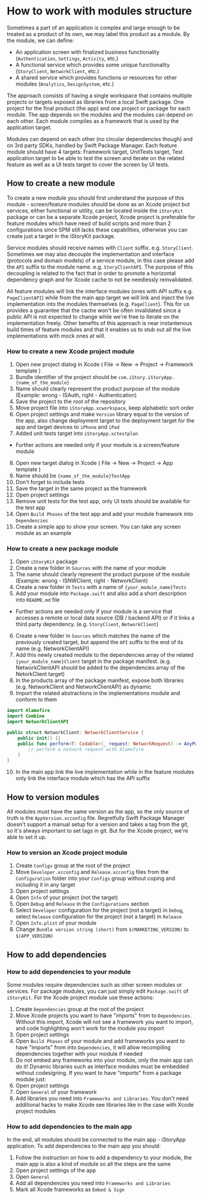 # How to work with modules structure
Sometimes a part of an application is complex and large enough to be treated as a product of its own, we may label this product as a module.
By the module, we can define:
- An application screen with finalized business functionality (`Authentication`, `Settings`, `Activity`, etc.)
- A functional service which provides some unique functionality (`StoryClient`, `NetworkClient`, etc.)
- A shared service which provides functions or resources for other modules (`Analytics`, `DesignSystem`, etc.)

The approach consists of having a single workspace that contains multiple projects or targets exposed as libraries from a local Swift package. One project for the final product (the app) and one project or package for each module. The app depends on the modules and the modules can depend on each other. Each module compiles as a framework that is used by the application target. 

Modules can depend on each other (no circular dependencies though) and on 3rd party SDKs, handled by Swift Package Manager.
Each feature module should have 4 targets: Framework target, UnitTests target, Test application target to be able to test the screen and iterate on the related feature as well as a UI tests target to cover the screen by UI tests.

## How to create a new module
To create a new module you should first understand the purpose of this module - screen/feature modules should be done as an Xcode project but services, either functional or utility, can be located inside the `iStoryKit` package or can be a separate Xcode project, Xcode project is preferable for feature modules which have need of build scripts and more than 2 configurations since SPM still lacks these capabilities, otherwise you can create just a target in the iStoryKit package.

Service modules should receive names with `Client` suffix. e.g. `StoryClient`. Sometimes we may also decouple the implementation and interface (protocols and domain models) of a service module, in this case please add the `API` suffix to the module name. e.g. `StoryClientAPI`. The purpose of this decoupling is related to the fact that in order to promote a horizontal dependency graph and for Xcode cache to not be needlessly reinvalidated. 

All feature modules will link the interface modules (ones with API suffix e.g. `PageClientAPI`) while from the main app target we will link and inject the live implementation into the modules themselves (e.g. `PageClient`). This for us provides a guarantee that the cache won't be often invalidated since a public API is not expected to change while we're free to iterate on the implementation freely. Other benefits of this approach is near instantenous build times of feature modules and that it enables us to stub out all the live implementations with mock ones at will.

### How to create a new Xcode project module
1. Open new project dialog in Xcode ( File -> New -> Project -> Framework template )
2. Bundle identifier of the project should be `com.iStory.iStoryApp.{name_of_the_module}`
3. Name should clearly represent the product purpose of the module (Example: wrong - ISAuth, right - Authentication)
4. Save the project to the root of the repository
5. Move project file into `iStoryApp.xcworkspace`, keep alphabetic sort order
6. Open project settings and make `Version` library equal to the version of the app, also change deployment target to the deployment target for the app and target devices to `iPhone` and `iPad`
7. Added unit tests target into `iStoryApp.xctestplan`
* Further actions are needed only if your module is a screen/feature module 
8. Open new target dialog in Xcode ( File -> New -> Project -> App template )
9. Name should be `{name_of_the_module}TestApp`
10. Don't forget to include tests
11. Save the target in the same project as the framework
12. Open project settings
13. Remove unit tests for the test app, only UI tests should be available for the test app
14. Open `Build Phases` of the test app and add your module framework into `Dependencies`
15. Create a simple app to show your screen. You can take any screen module as an example
### How to create a new package module
1. Open `iStoryKit` package
2. Create a new folder in `Sources` with the name of your module
3. The name should clearly represent the product purpose of the module (Example: wrong - ISNWClient, right - NetworkClient)
4. Create a new folder in `Tests` with a name of `{your_module_name}Tests`
5. Add your module into `Package.swift` and also add a short description into `README.md` file
* Further actions are needed only if your module is a service that accesses a remote or local data source (DB / backend API) or if it links a third party dependency. (e.g. `StoryClient`, `NetworkClient`)
6. Create a new folder in `Sources` which matches the name of the previously created target, but append the `API` suffix to the end of its name (e.g. NetworkClientAPI)
7. Add this newly created module to the dependencies array of the related `{your_module_name}Client` target in the package manifest. (e.g. NetworkClientAPI should be added to the dependencies array of the NetorkClient target)
8. In the products array of the package manifest, expose both libraries (e.g. NetworkClient and NetworkClientAPI) as dynamic
9. Import the related abstractions in the implementations module and conform to them
```swift
import Alamofire
import Combine
import NetworkClientAPI

public struct NetworkClient: NetworkClientService {
    public init() {}
    public func perform<T: Codable>(_ request: NetworkRequest) -> AnyPublisher<T, Error> {
        // perform a network request with Alamofire
    }
}
```
10. In the main app link the live implementation while in the feature modules only link the interface module which has the API suffix
## How to version modules
All modules must have the same version as the app, so the only source of truth is the `AppVersion.xcconfig` file. Regretfully Swift Package Manager doesn't support a manual setup for a version and takes a tag from the git, so it's always important to set tags in git. But for the Xcode project, we're able to set it up.
### How to version an Xcode project module
1. Create `Configs` group at the root of the project
2. Move `Developer.xcconfig` and `Release.xcconfig` files from the `Configuration` folder into your `Configs` group without coping and including it in any target
3. Open project settings
4. Open `Info` of your project (not the target) 
5. Open `Debug` and `Release` in the `Configurations` section
6. Select `Developer` configuration for the project (not a target) in `Debug`, select `Release` configuration for the project (not a target) in `Release`
7. Open `Info.plist` of your module
8. Change `Bundle version string (short)` from `$(MARKETING_VERSION)` to `$(APP_VERSION)`

## How to add dependencies
### How to add dependencies to your module
Some modules require dependencies such as other screen modules or services. For package modules, you can just simply edit `Package.swift` of `iStoryKit`. For the Xcode project module use these actions:
1. Create `Dependencies` group at the root of the project
2. Move Xcode projects you want to have "imports" from to `Dependencies`. Without this import, Xcode will not see a framework you want to import, and code highlighting won't work for the module you import
3. Open project settings
4. Open `Build Phases` of your module and add frameworks you want to have "imports" from into `Dependencies`, it will allow recompiling dependencies together with your module if needed
5. Do not embed any frameworks into your module, only the main app can do it! Dynamic libraries such as interface modules must be embedded without codesigning.
If you want to have "imports" from a package module just:
1. Open project settings
2. Open `General` of your framework
3. Add libraries you need into `Frameworks and Libraries`. You don't need additional hacks to make Xcode see libraries like in the case with Xcode project modules
### How to add dependencies to the main app
In the end, all modules should be connected to the main app - iStoryApp application.
To add dependencies to the main app you should:
1. Follow the instruction on how to add a dependency to your module, the main app is also a kind of module so all the steps are the same
1. Open project settings of the app
2. Open `General`
3. Add all dependencies you need into `Frameworks and Libraries`
3. Mark all Xcode frameworks as `Embed & Sign`

